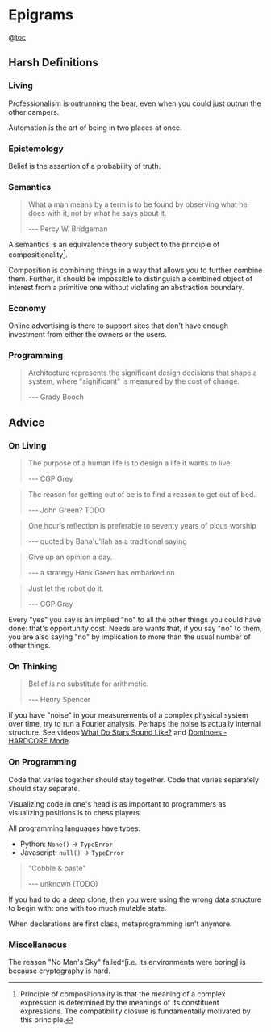 # Epigrams

@[toc](Contents)

## Harsh Definitions

### Living

Professionalism is outrunning the bear, even when you could just outrun the other campers.

Automation is the art of being in two places at once.

### Epistemology

Belief is the assertion of a probability of truth.

### Semantics

> What a man means by a term is to be found by observing what he does with it, not by what he says about it.
>
> --- Percy W. Bridgeman

A semantics is an equivalence theory subject to the principle of compositionality[^compositionality].

[^compositionality]: Principle of compositionality is that the meaning of a complex expression is determined by the meanings of its constituent expressions.
The compatibility closure is fundamentally motivated by this principle.

Composition is combining things in a way that allows you to further combine them.
Further, it should be impossible to distinguish a combined object of interest from a primitive one without violating an abstraction boundary.


### Economy

Online advertising is there to support sites that don't have enough investment from either the owners or the users.

### Programming

> Architecture represents the significant design decisions that shape a system, where "significant" is measured by the cost of change.
>
> --- Grady Booch


## Advice

### On Living

> The purpose of a human life is to design a life it wants to live.
>
> --- CGP Grey

> The reason for getting out of be is to find a reason to get out of bed.
>
> --- John Green? TODO

> One hour’s reflection is preferable to seventy years of pious worship
>
> --- quoted by Baha'u'llah as a traditional saying

> Give up an opinion a day.
>
> --- a strategy Hank Green has embarked on

> Just let the robot do it.
>
> --- CGP Grey


Every "yes" you say is an implied "no" to all the other things you could have done: that's opportunity cost.
Needs are wants that, if you say "no" to them, you are also saying "no" by implication to more than the usual number of other things.

### On Thinking

> Belief is no substitute for arithmetic.
>
> --- Henry Spencer

If you have "noise" in your measurements of a complex physical system over time, try to run a Fourier analysis.
Perhaps the noise is actually internal structure.
See videos [What Do Stars Sound Like?](https://www.youtube.com/watch?v=TbWyuJYybMA) and [Dominoes - HARDCORE Mode](https://www.youtube.com/watch?v=9hPIobthvHg).

### On Programming

Code that varies together should stay together.
Code that varies separately should stay separate.

Visualizing code in one's head is as important to programmers as visualizing positions is to chess players.

All programming languages have types:
  * Python: `None()` → `TypeError`
  * Javascript: `null()` → `TypeError`

> "Cobble & paste"
>
> --- unknown (TODO)

If you had to do a _deep_ clone, then you were using the wrong data structure to begin with: one with too much mutable state.

When declarations are first class, metaprogramming isn't anymore.

### Miscellaneous

The reason "No Man's Sky" failed^[i.e. its environments were boring] is because cryptography is hard.
